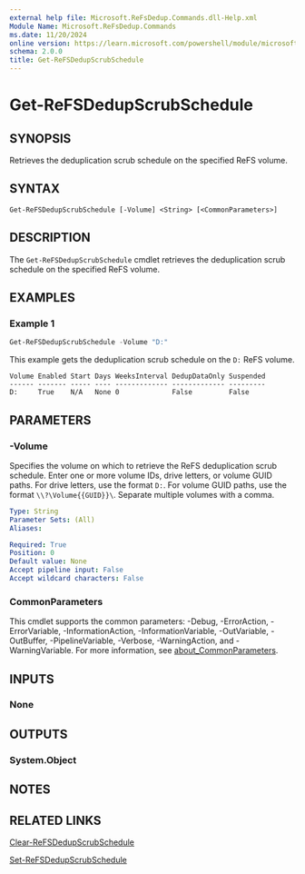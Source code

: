 ```yaml
---
external help file: Microsoft.ReFsDedup.Commands.dll-Help.xml
Module Name: Microsoft.ReFsDedup.Commands
ms.date: 11/20/2024
online version: https://learn.microsoft.com/powershell/module/microsoft.refsdedup.commands/get-refsdedupscrubschedule?view=windowsserver2025-ps&wt.mc_id=ps-gethelp
schema: 2.0.0
title: Get-ReFSDedupScrubSchedule
---
```


# Get-ReFSDedupScrubSchedule

## SYNOPSIS
Retrieves the deduplication scrub schedule on the specified ReFS volume.

## SYNTAX

```
Get-ReFSDedupScrubSchedule [-Volume] <String> [<CommonParameters>]
```

## DESCRIPTION

The `Get-ReFSDedupScrubSchedule` cmdlet retrieves the deduplication scrub schedule on the specified
ReFS volume.

## EXAMPLES

### Example 1

```powershell
Get-ReFSDedupScrubSchedule -Volume "D:"
```

This example gets the deduplication scrub schedule on the `D:` ReFS volume.

```output
Volume Enabled Start Days WeeksInterval DedupDataOnly Suspended
------ ------- ----- ---- ------------- ------------- ---------
D:     True    N/A   None 0             False         False    
```

## PARAMETERS

### -Volume

Specifies the volume on which to retrieve the ReFS deduplication scrub schedule. Enter one or more
volume IDs, drive letters, or volume GUID paths. For drive letters, use the format `D:`. For volume
GUID paths, use the format `\\?\Volume{{GUID}}\`. Separate multiple volumes with a comma.

```yaml
Type: String
Parameter Sets: (All)
Aliases:

Required: True
Position: 0
Default value: None
Accept pipeline input: False
Accept wildcard characters: False
```

### CommonParameters

This cmdlet supports the common parameters: -Debug, -ErrorAction, -ErrorVariable,
-InformationAction, -InformationVariable, -OutVariable, -OutBuffer, -PipelineVariable, -Verbose,
-WarningAction, and -WarningVariable. For more information, see
[about_CommonParameters](/powershell/module/microsoft.powershell.core/about/about_commonparameters).

## INPUTS

### None

## OUTPUTS

### System.Object

## NOTES

## RELATED LINKS

[Clear-ReFSDedupScrubSchedule](Clear-ReFSDedupScrubSchedule.md)

[Set-ReFSDedupScrubSchedule](Set-ReFSDedupScrubSchedule.md)
